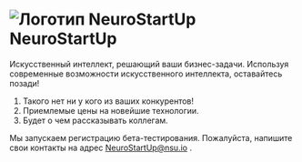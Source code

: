 # ![Логотип NeuroStartUp](img/NeuroStartUpIcon.png) NeuroStartUp

Искусственный интеллект, решающий ваши бизнес-задачи. Используя современные возможности искусственного интеллекта, оставайтесь позади!

1. Такого нет ни у кого из ваших конкурентов!
2. Приемлемые цены на новейшие технологии.
3. Будет о чем рассказывать коллегам.
   
Мы запускаем регистрацию бета-тестирования. Пожалуйста, напишите свои контакты на адрес NeuroStartUp@nsu.io .